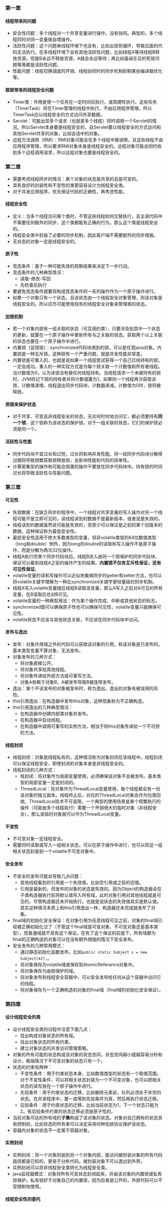 ### 第一章

#### 线程带来的问题

* 安全性问题：多个线程对一个共享变量进行操作，没有协同。典型的，多个线程同时对同一变量做自增操作。
* 活跃性问题：这个问题单线程环境下也会有，比如出现死循环，导致后面的代码无法执行。在多线程环境下会有其他活跃性问题，比如线程A等待线程B释放资源，但是B永远不释放资源，A就会永远等待；再比如喜闻乐见的死锁问题等等都是活跃性问题。
* 性能问题：线程切换调度的开销、线程协同时的同步机制抑制某些编译器优化等。

#### 框架带来的线程安全问题

* Timer类：作用是使一个任务在一定时间后执行，或周期性执行。这些任务（TimerTask）将在Timer管理的线程中执行，不由应用程序管理。所以TimerTask应以线程安全的方式访问共享数据。
* Servlet：可能出现多个请求（也就是多个线程）同时调用一个Servlet的情况。所以Servlet本身要是线程安全的，且Servlet要以线程安全的方式访问和其他Servlet共享的对象，比如会话中的对象。
* 远程方法调用（RMI）：RMI对象可能会在多个线程中被调用，且这些线程不由应用程序管理，所以要求RMI对象本身是线程安全的。远程对象可能会同时收到多个远程调用请求，所以远程对象也要是线程安全的。

### 第二章

* 需要考虑线程同步的情况：某个对象的状态是共享的且是可变的。
* 具有良好的封装性和不变性的类更容易设计为线程安全类。
* 对于并发应用程序，优先保证代码的正确性，再考虑性能。

#### 线程安全性

* 定义：当多个线程访问某个类时，不管这些线程如何交替执行，且主调代码中不需要任何额外的同步，这个类都能有正确的行为，那么这个类是线程安全的。
* 线程安全类中封装了必要的同步机制，因此客户端不需要额外的同步措施。
* 无状态的对象一定是线程安全的。

#### 原子性

* 竞态条件：基于一种可能失效的观察结果来决定下一步行动。
* 竞态条件的几种典型情况：
  * 读取-修改-写回
  * 先检查后执行
* 要避免竞态条件就要将构成竞态条件的一系列操作作为一个原子操作进行。
* 如果一个对象只有一个状态，且该状态由一个线程安全对象管理，则该对象是线程安全的。所以应尽可能使用现有的线程安全对象来管理类的状态。

#### 加锁机制

* 若一个对象内部有一组关联的状态（可互相约束），只要涉及到其中一个状态的更新，就要在一个原子操作中更新所有与之关联的状态。获取两个以上关联的状态也要在一个原子操作中进行。
* 内置锁（监视锁）：synchronized代码块用到的锁，可以是任意java对象。内置锁是一种互斥锁，这种锁有一个严重问题，就是并发性能非常差。
* 内置锁是可重入的，也就是说如果一个线程尝试获得一个自己已经持有的锁，一定会成功。重入的一种实现方式是为每个锁关联一个计数值和所有者线程。当计数值为0，认为该锁没有被任何线程持有。当线程请求一个未被持有的锁时，JVM将记下锁的持有者并将计数值置为1。如果同一个线程再次获取该锁，计数值递增。线程退出同步代码块，计数器递减。计数值为0时，锁将被释放。

#### 用锁来保护状态

* 对于共享、可变且非线程安全的状态，无论何时何地访问它，都必须要持有**同一个锁**，这个锁称为该状态的保护锁。对于一组关联的状态，它们的保护锁必须是同一个。

#### 活跃性与性能

* 同步代码块不宜过长和过短，过长将影响并发性能。将一段同步代码块分解得过细将导致频繁获取锁释放锁，会影响性能和代码的简单性。
* 计算密集型的操作和可能会阻塞的操作不要放在同步代码块中。持有锁的时间过长将导致活跃性与性能问题。

### 第三章

#### 可见性

* 失效数据：在缺乏同步的程序中，一个线程对共享变量的写入操作对另一个线程可能不是立即可见的，读线程读到的数据不是最新版本，或者说是失效的。
* 线程读到的数据虽然说可能是失效的，但至少可以保证是之前的某个旧版本的数据，这种保证称为最低安全性。
* 最低安全性适用于绝大多数类型的变量，但非volatile类型的64位数值类型（long和double）例外，因为long的double的读取和写入操作不是原子操作，而是分解为两次32位操作。
* 线程A执行完某个同步代码块后，线程B进入由同一个锁保护的同步代码块，保证可以看到线程A之前的操作产生的结果。**内置锁不仅有互斥性保证，还有可见性保证**。
* volatile变量的读和写操作可以近似地看做同步的getter和setter方法，也可以将volatile关键字理解为一种比synchronized关键字更轻量级的同步机制。
* 线程A写入volatile变量随后线程B读取该变量，那么A写入之前对A可见的所有变量，在B读取后也对B可见。
* volatile变量的一种典型用法：作为某个操作完成、中断或其他状态的标志。
* synchronized既可以确保原子性也可以确保可见性，volatile变量只能确保可见性。
* volatile状态不应该与其他状态关联，不应该在同步代码块中访问。

#### 发布与逸出

* 发布：对象作用域之外的代码可以获取该对象的引用，称该对象是已发布的。基本类型变量不算对象，无法发布。
* 对象发布的几种方式：
  * 将对象直接公开。
  * 将对象共享给其他线程。
  * 将对象传递给外部方法或可重写方法。
  * 对象A依赖于对象B，A被发布导致B被连带发布。
* 逸出：某个不该发布的对象被发布时，称为逸出。逸出的对象有被误用的风险。
* this引用逸出：在构造器中发布this对象，这种现象称为不正确构造。
* this引用逸出的几种典型情况：
  * 在构造器中创建内部类对象并发布。
  * 在构造器中启动线程。
  * 在构造器中调用可重写的实例方法，相当于将this对象传递给一个不可控的方法。

#### 线程封闭

* 线程封闭：对象是线程私有的，这种情况称为对象封闭在该线程中。线程封闭可以保证线程安全，即使封闭的对象本身是非线程安全的。
* 线程封闭的几种方式：
  * 栈封闭：将对象作为局部变量使用，必须确保该对象不会被发布。基本类型的局部变量一定是封闭的。
  * ThreadLocal：将对象作为ThreadLocal变量使用，每个线程都会有一份该对象的独立副本。线程终止后，对应的ThreadLocal对象会作为垃圾回收。ThreadLocal技术不可滥用，一个典型的使用场景是某个频繁执行的操作（可能由多个线程执行）需要一个开销很大的临时对象（非线程安全），那么该临时对象就可以作为ThreadLocal变量。

#### 不变性

* 不可变对象一定线程安全。
* 需要同时读取或写入一组相关状态，可以在原子操作中进行，也可以将这一组相关状态封装到一个volatile不可变对象中。

#### 安全发布

* 不安全的发布可能会导致几点问题：
  * 其他线程看到的引用是一个失效值，比如空引用或之前的旧值。
  * 引用是最新的，但发布的对象的状态是失效的。因为Object的构造器会在子类构造器执行前将默认值写入所有域，此时对象引用对其他线程就是可见的，尽管构造器还未开始执行。也就是说状态的失效值其实是默认值。其实这种情况本质上和this引用逸出一样，构造器还未完成就发布了对象。
* final域的初始化安全保证：在对象引用为任意线程可见之前，对象的final域已经被正确初始化过了（不管这个final域是可变对象、不可变对象还是基本类型），而普通域就不具有这个保证。在有了这个保证的前提下，所有域都为final的正确构造的对象可以在没有额外措施的情况下安全发布。
* 安全发布的几种常用模式：
  * 通过静态初始化函数发布，比如`public static Subject s = new Subject(42);`。
  * 将对象保存为volatile域或保存到AtomicReferance对象中。
  * 将对象保存为由锁保护的域。
  * 将对象发布到线程安全容器中，可以安全发布给任何从这个容器中访问它的线程。
  * 将对象保存为一个正确构造的对象的final域（final域的初始化安全保证）。

### 第四章

#### 设计线程安全的类

* 设计线程安全类的过程中注意下面几点：
  * 找出构成对象状态的所有域。
  * 找出对象状态的所有约束。
  * 建立对象状态的并发访问管理策略。
* 对象的所有可能的状态构成该对象的状态空间，状态空间越小就越容易分析和设计。极端情况下不可变对象的状态只有一个。
* 状态的约束有两种：
  * 不变性条件：用于约束状态本身，比如数值类型的状态有一个取值范围。对于不变性条件，可以将相关状态封装为一个不可变对象，也可以把相关状态的读写放在一个原子操作中进行。
  * 先验条件：用于约束状态的迁移，比如删除元素前，队列必须处于非空的状态。在并发程序中，要一直等到先验条件为真，然后再执行状态迁移。
  * 后验条件：用于约束状态的迁移，比如当前状态为1，下一个状态只能为2。有后验条件约束的状态迁移必须是原子性的。
* 当前对象可达的所有域的**子集**构成了该对象的状态。对象对自己拥有的状态具有控制权，比如状态的所有者可以决定采用何种加锁协议保护该状态。
* 容器内对象的状态不一定属于容器对象。

#### 实例封闭

* 实例封闭：将一个对象封装到另一个对象内部，能访问被封装对象的所有代码路径都是已知的，更易于分析代码。被封装对象不可以逸出到外界。
* 实例封闭可以将非线程安全类转化为线程安全类。
* java监视器模式：对象将所有可变状态封闭起来，并由该对象的内置锁或私有锁保护。私有锁好于对象自己的内置锁，因为后者是公开的，外部代码可以不受限制地使用。

#### 线程安全性的委托